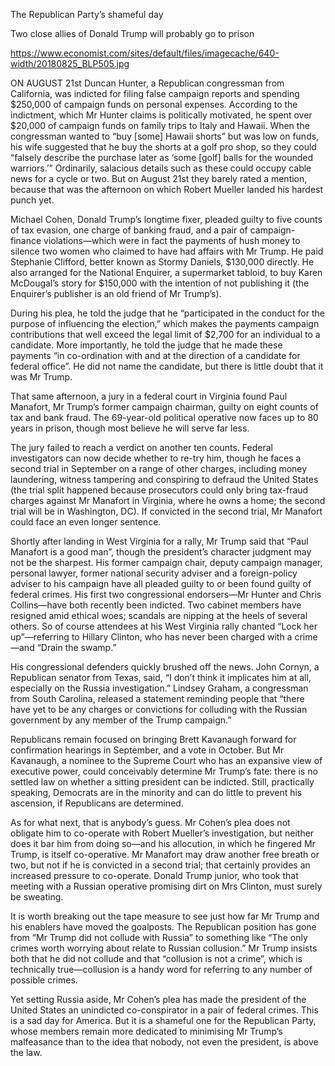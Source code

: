 The Republican Party’s shameful day

Two close allies of Donald Trump will probably go to prison

https://www.economist.com/sites/default/files/imagecache/640-width/20180825_BLP505.jpg


ON AUGUST 21st Duncan Hunter, a Republican congressman from California, was indicted for filing false campaign reports and spending $250,000 of campaign funds on personal expenses. According to the indictment, which Mr Hunter claims is politically motivated, he spent over $20,000 of campaign funds on family trips to Italy and Hawaii. When the congressman wanted to “buy [some] Hawaii shorts” but was low on funds, his wife suggested that he buy the shorts at a golf pro shop, so they could “falsely describe the purchase later as ‘some [golf] balls for the wounded warriors.’” Ordinarily, salacious details such as these could occupy cable news for a cycle or two. But on August 21st they barely rated a mention, because that was the afternoon on which Robert Mueller landed his hardest punch yet.

Michael Cohen, Donald Trump’s longtime fixer, pleaded guilty to five counts of tax evasion, one charge of banking fraud, and a pair of campaign-finance violations—which were in fact the payments of hush money to silence two women who claimed to have had affairs with Mr Trump. He paid Stephanie Clifford, better known as Stormy Daniels, $130,000 directly. He also arranged for the National Enquirer, a supermarket tabloid, to buy Karen McDougal’s story for $150,000 with the intention of not publishing it (the Enquirer’s publisher is an old friend of Mr Trump’s).

During his plea, he told the judge that he “participated in the conduct for the purpose of influencing the election,” which makes the payments campaign contributions that well exceed the legal limit of $2,700 for an individual to a candidate. More importantly, he told the judge that he made these payments “in co-ordination with and at the direction of a candidate for federal office”. He did not name the candidate, but there is little doubt that it was Mr Trump. 

That same afternoon, a jury in a federal court in Virginia found Paul Manafort, Mr Trump’s former campaign chairman, guilty on eight counts of tax and bank fraud. The 69-year-old political operative now faces up to 80 years in prison, though most believe he will serve far less.

The jury failed to reach a verdict on another ten counts. Federal investigators can now decide whether to re-try him, though he faces a second trial in September on a range of other charges, including money laundering, witness tampering and conspiring to defraud the United States (the trial split happened because prosecutors could only bring tax-fraud charges against Mr Manafort in Virginia, where he owns a home; the second trial will be in Washington, DC). If convicted in the second trial, Mr Manafort could face an even longer sentence.

Shortly after landing in West Virginia for a rally, Mr Trump said that “Paul Manafort is a good man”, though the president’s character judgment may not be the sharpest. His former campaign chair, deputy campaign manager, personal lawyer, former national security adviser and a foreign-policy adviser to his campaign have all pleaded guilty to or been found guilty of federal crimes. His first two congressional endorsers—Mr Hunter and Chris Collins—have both recently been indicted. Two cabinet members have resigned amid ethical woes; scandals are nipping at the heels of several others. So of course attendees at his West Virginia rally chanted “Lock her up”—referring to Hillary Clinton, who has never been charged with a crime—and “Drain the swamp.”

His congressional defenders quickly brushed off the news. John Cornyn, a Republican senator from Texas, said, “I don’t think it implicates him at all, especially on the Russia investigation.” Lindsey Graham, a congressman from South Carolina, released a statement reminding people that “there have yet to be any charges or convictions for colluding with the Russian government by any member of the Trump campaign.” 

Republicans remain focused on bringing Brett Kavanaugh forward for confirmation hearings in September, and a vote in October. But Mr Kavanaugh, a nominee to the Supreme Court who has an expansive view of executive power, could conceivably determine Mr Trump’s fate: there is no settled law on whether a sitting president can be indicted. Still, practically speaking, Democrats are in the minority and can do little to prevent his ascension, if Republicans are determined.

As for what next, that is anybody’s guess. Mr Cohen’s plea does not obligate him to co-operate with Robert Mueller’s investigation, but neither does it bar him from doing so—and his allocution, in which he fingered Mr Trump, is itself co-operative. Mr Manafort may draw another free breath or two, but not if he is convicted in a second trial; that certainly provides an increased pressure to co-operate. Donald Trump junior, who took that meeting with a Russian operative promising dirt on Mrs Clinton, must surely be sweating. 

It is worth breaking out the tape measure to see just how far Mr Trump and his enablers have moved the goalposts. The Republican position has gone from “Mr Trump did not collude with Russia” to something like “The only crimes worth worrying about relate to Russian collusion.” Mr Trump insists both that he did not collude and that “collusion is not a crime”, which is technically true—collusion is a handy word for referring to any number of possible crimes.

Yet setting Russia aside, Mr Cohen’s plea has made the president of the United States an unindicted co-conspirator in a pair of federal crimes. This is a sad day for America. But it is a shameful one for the Republican Party, whose members remain more dedicated to minimising Mr Trump’s malfeasance than to the idea that nobody, not even the president, is above the law.
